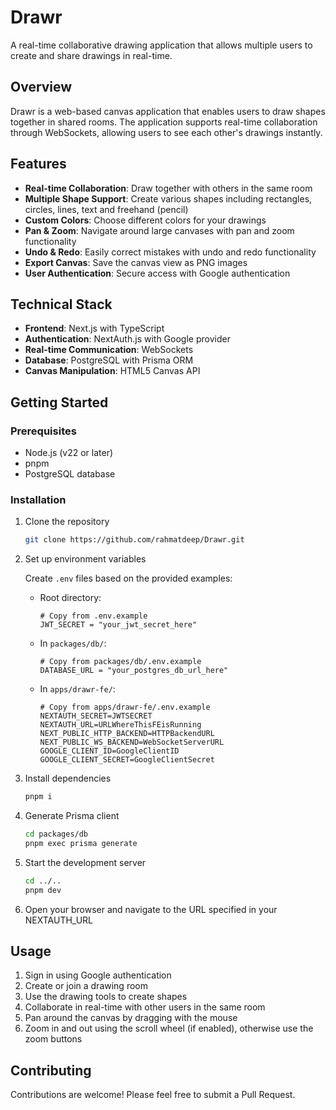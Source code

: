 # Drawr

A real-time collaborative drawing application that allows multiple users to create and share drawings in real-time.

## Overview

Drawr is a web-based canvas application that enables users to draw shapes together in shared rooms. The application supports real-time collaboration through WebSockets, allowing users to see each other's drawings instantly.

## Features

- **Real-time Collaboration**: Draw together with others in the same room
- **Multiple Shape Support**: Create various shapes including rectangles, circles, lines, text and freehand (pencil)
- **Custom Colors**: Choose different colors for your drawings
- **Pan & Zoom**: Navigate around large canvases with pan and zoom functionality
- **Undo & Redo**: Easily correct mistakes with undo and redo functionality
- **Export Canvas**: Save the canvas view as PNG images
- **User Authentication**: Secure access with Google authentication

## Technical Stack

- **Frontend**: Next.js with TypeScript
- **Authentication**: NextAuth.js with Google provider
- **Real-time Communication**: WebSockets
- **Database**: PostgreSQL with Prisma ORM
- **Canvas Manipulation**: HTML5 Canvas API

## Getting Started

### Prerequisites

- Node.js (v22 or later)
- pnpm
- PostgreSQL database

### Installation

1. Clone the repository

   ```bash
   git clone https://github.com/rahmatdeep/Drawr.git
   ```

2. Set up environment variables

   Create `.env` files based on the provided examples:

   - Root directory:
     ```
     # Copy from .env.example
     JWT_SECRET = "your_jwt_secret_here"
     ```
   - In `packages/db/`:
     ```
     # Copy from packages/db/.env.example
     DATABASE_URL = "your_postgres_db_url_here"
     ```
   - In `apps/drawr-fe/`:
     ```
     # Copy from apps/drawr-fe/.env.example
     NEXTAUTH_SECRET=JWTSECRET
     NEXTAUTH_URL=URLWhereThisFEisRunning
     NEXT_PUBLIC_HTTP_BACKEND=HTTPBackendURL
     NEXT_PUBLIC_WS_BACKEND=WebSocketServerURL
     GOOGLE_CLIENT_ID=GoogleClientID
     GOOGLE_CLIENT_SECRET=GoogleClientSecret
     ```

3. Install dependencies

   ```bash
   pnpm i
   ```

4. Generate Prisma client

   ```bash
   cd packages/db
   pnpm exec prisma generate
   ```

5. Start the development server

   ```bash
   cd ../..
   pnpm dev
   ```

6. Open your browser and navigate to the URL specified in your NEXTAUTH_URL

## Usage

1. Sign in using Google authentication
2. Create or join a drawing room
3. Use the drawing tools to create shapes
4. Collaborate in real-time with other users in the same room
5. Pan around the canvas by dragging with the mouse
6. Zoom in and out using the scroll wheel (if enabled), otherwise use the zoom buttons

## Contributing

Contributions are welcome! Please feel free to submit a Pull Request.

